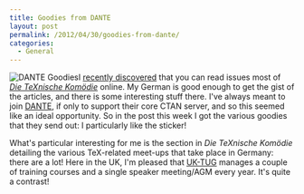 ```yaml
---
title: Goodies from DANTE
layout: post
permalink: /2012/04/30/goodies-from-dante/
categories:
  - General
---
```

![DANTE Goodies](/wp-content/uploads/2012/04/DANTE-300x167.jpg)I [recently discovered](/2012/04/20/die-texnische-komodie-online/) that you can read issues most of [_Die TeXnische Komödie_](http://www.dante.de/DTK.html) online. My German is good enough to get the gist of the articles, and there is some interesting stuff there. I've always meant to join [DANTE](http://www.dante.de/), if only to support their core CTAN server, and so this seemed like an ideal opportunity. So in the post this week I got the various goodies that they send out: I particularly like the sticker!

What's particular interesting for me is the section in _Die TeXnische Komödie_ detailing the various TeX-related meet-ups that take place in Germany: there are a lot! Here in the UK, I'm pleased that [UK-TUG](http://uk.tug.org/) manages a couple of training courses and a single speaker meeting/AGM every year. It's quite a contrast!
